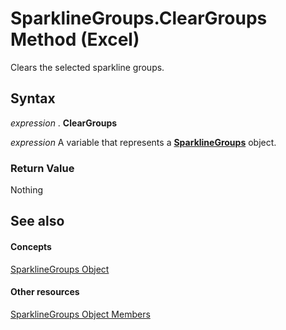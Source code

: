 
# SparklineGroups.ClearGroups Method (Excel)

Clears the selected sparkline groups.


## Syntax

 _expression_ . **ClearGroups**

 _expression_ A variable that represents a **[SparklineGroups](9bc6be34-fa2e-8652-ca92-fa9630b4d7a6.md)** object.


### Return Value

Nothing


## See also


#### Concepts


[SparklineGroups Object](9bc6be34-fa2e-8652-ca92-fa9630b4d7a6.md)
#### Other resources


[SparklineGroups Object Members](8737796e-c3dc-4304-0835-c04712a712a5.md)
